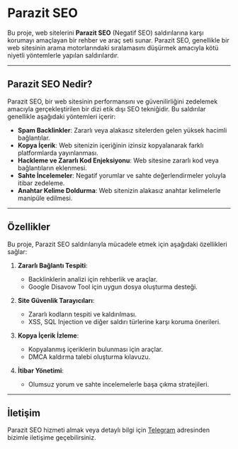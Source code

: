 # Parazit SEO

Bu proje, web sitelerini **Parazit SEO** (Negatif SEO) saldırılarına karşı korumayı amaçlayan bir rehber ve araç seti sunar. Parazit SEO, genellikle bir web sitesinin arama motorlarındaki sıralamasını düşürmek amacıyla kötü niyetli yöntemlerle yapılan saldırılardır.

---

## Parazit SEO Nedir?

Parazit SEO, bir web sitesinin performansını ve güvenilirliğini zedelemek amacıyla gerçekleştirilen bir dizi etik dışı SEO tekniğidir. Bu saldırılar genellikle aşağıdaki yöntemleri içerir:

- **Spam Backlinkler**: Zararlı veya alakasız sitelerden gelen yüksek hacimli bağlantılar.
- **Kopya İçerik**: Web sitenizin içeriğinin izinsiz kopyalanarak farklı platformlarda yayınlanması.
- **Hackleme ve Zararlı Kod Enjeksiyonu**: Web sitesine zararlı kod veya bağlantıların eklenmesi.
- **Sahte İncelemeler**: Negatif yorumlar ve sahte değerlendirmeler yoluyla itibar zedeleme.
- **Anahtar Kelime Doldurma**: Web sitenizin alakasız anahtar kelimelerle manipüle edilmesi.

---

## Özellikler

Bu proje, Parazit SEO saldırılarıyla mücadele etmek için aşağıdaki özellikleri sağlar:

1. **Zararlı Bağlantı Tespiti**:
   - Backlinklerin analizi için rehberlik ve araçlar.
   - Google Disavow Tool için uygun dosya oluşturma desteği.

2. **Site Güvenlik Tarayıcıları**:
   - Zararlı kodların tespiti ve kaldırılması.
   - XSS, SQL Injection ve diğer saldırı türlerine karşı koruma önerileri.

3. **Kopya İçerik İzleme**:
   - Kopyalanmış içeriklerin bulunması için araçlar.
   - DMCA kaldırma talebi oluşturma kılavuzu.

4. **İtibar Yönetimi**:
   - Olumsuz yorum ve sahte incelemelerle başa çıkma stratejileri.

---

## İletişim

Parazit SEO hizmeti almak veya detaylı bilgi için [Telegram](https://t.me/baneseo) adresinden bizimle iletişime geçebilirsiniz.

